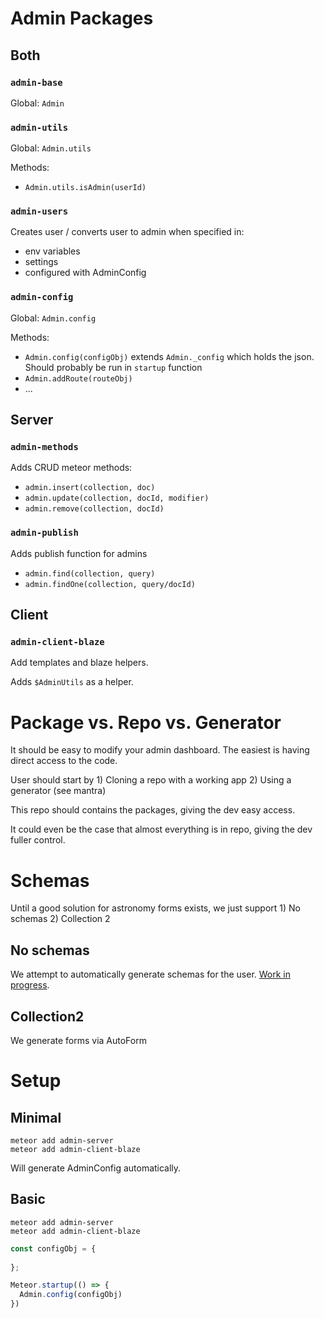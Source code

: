 # Admin Packages

## Both

### `admin-base`
Global: `Admin`

### `admin-utils`
Global: `Admin.utils`

Methods:
* `Admin.utils.isAdmin(userId)`

### `admin-users`
Creates user / converts user to admin when specified in:
* env variables
* settings
* configured with AdminConfig


### `admin-config`
Global: `Admin.config`

Methods:
* `Admin.config(configObj)` extends `Admin._config` which holds the json. Should probably be run in `startup` function
* `Admin.addRoute(routeObj)`
* ...

## Server

### `admin-methods`
Adds CRUD meteor methods:
* `admin.insert(collection, doc)`
* `admin.update(collection, docId, modifier)`
* `admin.remove(collection, docId)`

### `admin-publish`
Adds publish function for admins

* `admin.find(collection, query)`
* `admin.findOne(collection, query/docId)`

## Client

### `admin-client-blaze`
Add templates and blaze helpers.

Adds `$AdminUtils` as a helper.

# Package vs. Repo vs. Generator
It should be easy to modify your admin dashboard. The easiest is having direct access to the code.

User should start by 1) Cloning a repo with a working app 2) Using a generator (see mantra)

This repo should contains the packages, giving the dev easy access.

It could even be the case that almost everything is in repo, giving the dev fuller control.

# Schemas
Until a good solution for astronomy forms exists, we just support 1) No schemas 2) Collection 2

## No schemas
We attempt to automatically generate schemas for the user. [Work in progress](https://github.com/meteor-factory/admin-zero-config).

## Collection2
We generate forms via AutoForm

# Setup

## Minimal
```
meteor add admin-server
meteor add admin-client-blaze
```

Will generate AdminConfig automatically.

## Basic
```
meteor add admin-server
meteor add admin-client-blaze
```

```js
const configObj = {
  
};

Meteor.startup(() => {
  Admin.config(configObj)
})
```
